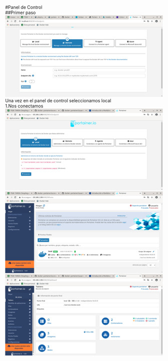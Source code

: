 #Panel de Control  
##Primer paso  
![Registro](https://github.com/anasalasro/docker-portainer/blob/main/imagenes/usuarioportainer.png)
Una vez en el panel de control seleccionamos local    
1.Nos conectamos  
![Local](https://github.com/anasalasro/docker-portainer/blob/main/imagenes/portainerLocal.png)
![Local](https://github.com/anasalasro/docker-portainer/blob/main/imagenes/portainerLocal2.png)
![Local](https://github.com/anasalasro/docker-portainer/blob/main/imagenes/portainerLocal3.png)
